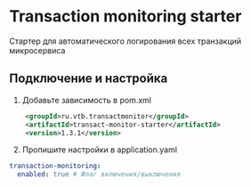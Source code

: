 # Transaction monitoring starter
Стартер для автоматического логирования всех транзакций микросервиса
## Подключение и настройка
1. Добавьте зависимость в pom.xml
```xml
    <groupId>ru.vtb.transactmonitor</groupId>
    <artifactId>transact-monitor-starter</artifactId>
    <version>1.3.1</version>
```
2. Пропишите настройки в application.yaml
```yaml
transaction-monitoring:
  enabled: true # Флаг включения/выключения